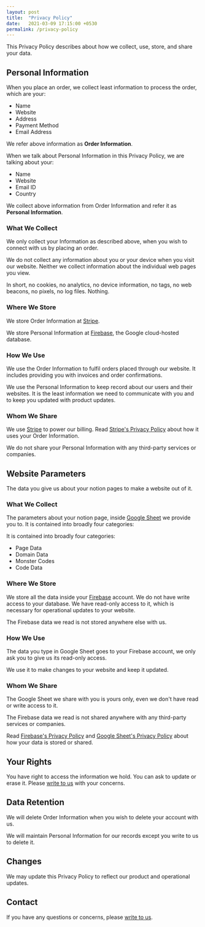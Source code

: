 ```yaml
---
layout: post
title:  "Privacy Policy"
date:   2021-03-09 17:15:00 +0530
permalink: /privacy-policy
---
```

This Privacy Policy describes about how we collect, use, store, and share your data.

## Personal Information

When you place an order, we collect least information to process the order, which are your:

- Name
- Website
- Address
- Payment Method
- Email Address

We refer above information as **Order Information**.

When we talk about Personal Information in this Privacy Policy, we are talking about your:

- Name
- Website
- Email ID
- Country

We collect above information from Order Information and refer it as **Personal Information**.

### What We Collect

We only collect your Information as described above, when you wish to connect with us by placing an order.

We do not collect any information about you or your device when you visit our website. Neither we collect information about the individual web pages you view.

In short, no cookies, no analytics, no device information, no tags, no web beacons, no pixels, no log files. Nothing.

### Where We Store

We store Order Information at [Stripe](https://stripe.com/).

We store Personal Information at [Firebase](https://firebase.google.com/), the Google cloud-hosted database.

### How We Use

We use the Order Information to fulfil orders placed through our website. It includes providing you with invoices and order confirmations.

We use the Personal Information to keep record about our users and their websites. It is the least information we need to communicate with you and to keep you updated with product updates.

### Whom We Share

We use [Stripe](https://stripe.com/) to power our billing. Read [Stripe's Privacy Policy](https://stripe.com/privacy) about how it uses your Order Information.

We do not share your Personal Information with any third-party services or companies.

## Website Parameters

The data you give us about your notion pages to make a website out of it.

### What We Collect

The parameters about your notion page, inside [Google Sheet](https://docs.google.com/spreadsheets/) we provide you to. It is contained into broadly four categories:

It is contained into broadly four categories:

- Page Data
- Domain Data
- Monster Codes
- Code Data

### Where We Store

We store all the data inside your [Firebase](https://firebase.google.com/) account. We do not have write access to your database. We have read-only access to it, which is necessary for operational updates to your website.

The Firebase data we read is not stored anywhere else with us.

### How We Use

The data you type in Google Sheet goes to your Firebase account, we only ask you to give us its read-only access.

We use it to make changes to your website and keep it updated.

### Whom We Share

The Google Sheet we share with you is yours only, even we don't have read or write access to it.

The Firebase data we read is not shared anywhere with any third-party services or companies.

Read [Firebase's Privacy Policy](https://firebase.google.com/support/privacy) and [Google Sheet's Privacy Policy](https://policies.google.com/privacy) about how your data is stored or shared.

## **Your Rights**

You have right to access the information we hold. You can ask to update or erase it. Please [write to us](mailto:email@website.com) with your concerns.

## **Data Retention**

We will delete Order Information when you wish to delete your account with us.

We will maintain Personal Information for our records except you write to us to delete it.

## **Changes**

We may update this Privacy Policy to reflect our product and operational updates.

## **Contact**

If you have any questions or concerns, please [write to us](mailto:email@website.com).